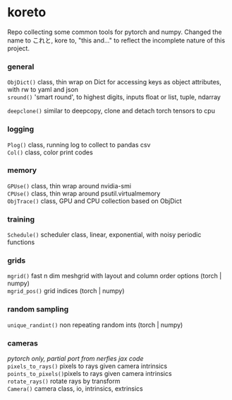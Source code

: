 # koreto
Repo collecting some common tools for pytorch and numpy. Changed the name to これと, kore to, "this and..." to reflect the incomplete nature of this project.


### general
`ObjDict()`         class, thin wrap on Dict for accessing keys as object attributes, with rw to yaml and json <br>
`sround()`          'smart round', to highest digits, inputs float or list, tuple, ndarray<br>

`deepclone()`       similar to deepcopy, clone and detach torch tensors to cpu <br>

### logging
`Plog()`            class, running log to collect to pandas csv <br>
`Col()`             class, color print codes<br>

### memory
`GPUse()`           class, thin wrap around nvidia-smi <br>
`CPUse()`           class, thin wrap around psutil.virtualmemory <br>
`ObjTrace()`        class, GPU and CPU collection based on ObjDict <br>

### training 
`Schedule()`        scheduler class, linear, exponential, with noisy periodic functions <br>

### grids
`mgrid()`           fast n dim meshgrid with layout and column order options (torch | numpy) <br>
`mgrid_pos()`       grid indices (torch | numpy) <br>

### random sampling
`unique_randint()`  non repeating random ints (torch | numpy) <br>

### cameras
*pytorch only, partial port from nerfies jax code* <br>
`pixels_to_rays()`  pixels to rays given camera intrinsics <br>
`points_to_pixels()`pixels to rays given camera intrinsics<br>
`rotate_rays()`     rotate rays by transform<br>
`Camera()`          camera class, io, intrinsics, extrinsics

